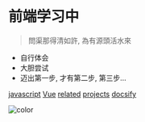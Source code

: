 # 前端学习中

> 問渠那得清如許, 為有源頭活水來

* 自行体会
* 大胆尝试
* 迈出第一步, 才有第二步, 第三步...


[javascript](javascript/)
[Vue](Vue/)
[related](related/)
[projects](projects/)
[docsify](docsify.md)


<!-- ![](./pikachu.jpg) -->

![color](#f0f0f0)